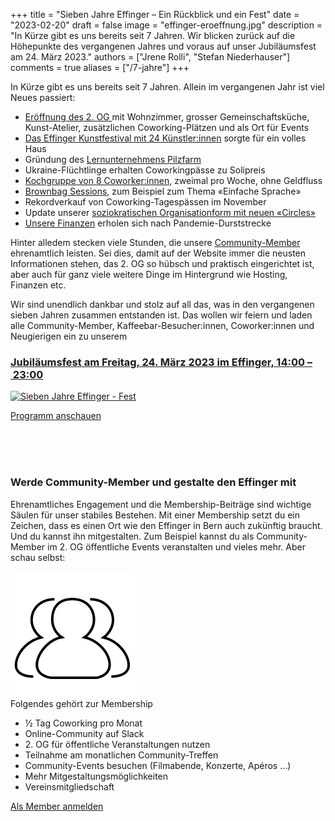 +++
title = "Sieben Jahre Effinger – Ein Rückblick und ein Fest"
date = "2023-02-20"
draft = false
image = "effinger-eroeffnung.jpg"
description = "In Kürze gibt es uns bereits seit 7 Jahren. Wir blicken zurück auf die Höhepunkte des vergangenen Jahres und voraus auf unser Jubiläumsfest am 24. März 2023."
authors = ["Jrene Rolli", "Stefan Niederhauser"]
comments = true
aliases = ["/7-jahre"]
+++

In Kürze gibt es uns bereits seit 7 Jahren. Allein im vergangenen Jahr ist viel Neues passiert:

* [Eröffnung des 2. OG ](/blog/teamplaetze/)mit Wohnzimmer, grosser Gemeinschaftsküche, Kunst-Atelier, zusätzlichen Coworking-Plätzen und als Ort für Events
* [Das Effinger Kunstfestival mit 24 Künstler:innen](/blog/effinger-kunstfestival/) sorgte für ein volles Haus
* Gründung des [Lernunternehmens Pilzfarm](http://pilzfarm.be)
* Ukraine-Flüchtlinge erhalten Coworkingpässe zu Solipreis
* [Kochgruppe von 8 Coworker:innen](https://www.linkedin.com/posts/herrbuerli_experiment-bedarfswirtschaft-activity-6960838902668533760-z8LL/), zweimal pro Woche, ohne Geldfluss
* [Brownbag Sessions](http://brownbag.effinger.ch), zum Beispiel zum Thema «Einfache Sprache» 
* Rekordverkauf von Coworking-Tagespässen im November
* Update unserer [soziokratischen Organisationform mit neuen «Circles»](/circles/)
* [Unsere Finanzen](/finanzen/) erholen sich nach Pandemie-Durststrecke

Hinter alledem stecken viele Stunden, die unsere [Community-Member](/community) ehrenamtlich leisten. Sei dies, damit auf der Website immer die neusten Informationen stehen, das 2. OG so hübsch und praktisch eingerichtet ist, aber auch für ganz viele weitere Dinge im Hintergrund wie Hosting, Finanzen etc.

Wir sind unendlich dankbar und stolz auf all das, was in den vergangenen sieben Jahren zusammen entstanden ist. Das wollen wir feiern und laden alle Community-Member, Kaffeebar-Besucher:innen, Coworker:innen und Neugierigen ein zu unserem 


### **[Jubiläumsfest am Freitag, 24. März 2023 im Effinger, 14:00 – 23:00](/fest)**

[![Sieben Jahre Effinger - Fest](effinger-eroeffnung.jpg)](/fest)

<a href="/fest" class="btn btn-mod btn-round  btn-small">Programm anschauen <i class="fa fa-angle-right"></i></a>

<br/><br/><br/> 

### Werde Community-Member und gestalte den Effinger mit

Ehrenamtliches Engagement und die Membership-Beiträge sind wichtige Säulen für unser stabiles Bestehen. Mit einer Membership setzt du ein Zeichen, dass es einen Ort wie den Effinger in Bern auch zukünftig braucht. Und du kannst ihn mitgestalten. Zum Beispiel kannst du als Community-Member im 2. OG öffentliche Events veranstalten und vieles mehr. Aber schau selbst:

<div class="row">
  <div class="col-sm-6">
    <div class="pricing-item">
      <div class="pricing-item-inner">
        <div class="pricing-wrap">
          <div class="pricing-icon">
            <img src="../../community/community.svg" alt="">
          </div>
          <div class="pricing-title">
            Folgendes gehört zur Membership
          </div>
          <ul class="sf-list pr-list">
            <li>&frac12; Tag Coworking pro Monat</li>
            <li>Online-Community auf Slack</li>
            <li>2. OG für öffentliche Veranstaltungen nutzen</li>
            <li>Teilnahme am monatlichen Community-Treffen</li>
            <li>Community-Events besuchen (Filmabende, Konzerte, Apéros …)</li>
            <li>Mehr Mitgestaltungsmöglichkeiten</li>
            <li>Vereinsmitgliedschaft</li>
          </ul>
          <a href="/community/member-werden/" class="btn btn-mod btn-round btn-small">Als Member anmelden <i class="fa fa-angle-right"></i></a>
        </div>
      </div>
    </div>
  </div>
</div>
